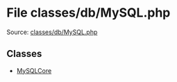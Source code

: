 File classes/db/MySQL.php
=========

Source: [classes/db/MySQL.php](https://github.com/PrestaShop/PrestaShop/blob/1.6.0.2/classes/db/MySQL.php)


Classes
-------

* [MySQLCore](class.MySQLCore.md)

